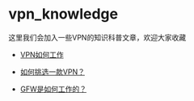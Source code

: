 # vpn_knowledge
这里我们会加入一些VPN的知识科普文章，欢迎大家收藏

- <a href="https://github.com/caddier/vpn_knowledge/blob/master/how_vpn_works.md">VPN如何工作</a>
   
- <a href="https://github.com/caddier/vpn_knowledge/blob/master/pick_vpn.md">如何挑选一款VPN？</a>

- <a href="#">GFW是如何工作的？</a>
